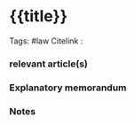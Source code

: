 # {{title}}
Tags: #law 
Citelink :


### relevant article(s)

### Explanatory memorandum

### Notes

